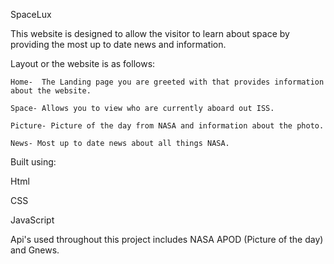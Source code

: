 SpaceLux

This website is designed to allow the visitor to learn about space by providing the most up to date news and information.

Layout or the website is as follows:
  
    Home-  The Landing page you are greeted with that provides information about the website.
  
    Space- Allows you to view who are currently aboard out ISS.
  
    Picture- Picture of the day from NASA and information about the photo.
 
    News- Most up to date news about all things NASA.
  
  
Built using:

  Html

  CSS

  JavaScript

Api's used throughout this project includes NASA APOD (Picture of the day) and Gnews.


